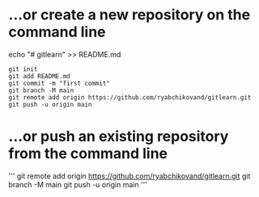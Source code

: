 # …or create a new repository on the command line
echo "# gitlearn" >> README.md
```
git init
git add README.md
git commit -m "first commit"
git branch -M main
git remote add origin https://github.com/ryabchikovand/gitlearn.git
git push -u origin main
```
# …or push an existing repository from the command line
'''
git remote add origin https://github.com/ryabchikovand/gitlearn.git
git branch -M main
git push -u origin main
'''
